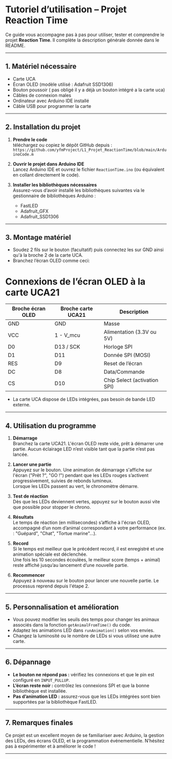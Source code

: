 # Tutoriel d’utilisation – Projet Reaction Time

Ce guide vous accompagne pas à pas pour utiliser, tester et comprendre le projet **Reaction Time**. Il complète la description générale donnée dans le README.

---

## 1. Matériel nécessaire

- Carte UCA 
- Écran OLED (modèle utilisé : Adafruit SSD1306)
- Bouton poussoir ( pas obligé il y a déjà un bouton intégré a la carte uca) 
- Câbles de connexion males
- Ordinateur avec Arduino IDE installé
- Câble USB pour programmer la carte

---

## 2. Installation du projet

1. **Prendre le code**  
   téléchargez ou copiez le dépôt GitHub depuis :  
   `https://github.com/yfmProject/L1_Projet_ReactionTime/blob/main/ArduinoCode.m`

2. **Ouvrir le projet dans Arduino IDE**  
   Lancez Arduino IDE et ouvrez le fichier `ReactionTime.ino` (ou équivalent en collant directement le code).

3. **Installer les bibliothèques nécessaires**  
   Assurez-vous d’avoir installé les bibliothèques suivantes via le gestionnaire de bibliothèques Arduino :  
   - FastLED  
   - Adafruit_GFX  
   - Adafruit_SSD1306

---

## 3. Montage matériel

- Soudez 2 fils sur le bouton (facultatif) puis connectez les sur GND ainsi qu'à la broche 2 de la carte UCA.  
- Branchez l’écran OLED comme ceci:
 # Connexions de l’écran OLED à la carte UCA21

| Broche écran OLED | Broche carte UCA21         | Description                  |
|-------------------|-----------------------------|------------------------------|
| GND               | GND                         | Masse                        |
| VCC               | 1 - V_mcu                   | Alimentation (3.3V ou 5V)    |
| D0                | D13 / SCK                   | Horloge SPI                  |
| D1                | D11                         | Donnée SPI (MOSI)           |
| RES               | D9                          | Reset de l’écran             |
| DC                | D8                          | Data/Commande                |
| CS                | D10                         | Chip Select (activation SPI) |
  
- La carte UCA dispose de LEDs intégrées, pas besoin de bande LED externe.

---

## 4. Utilisation du programme

1. **Démarrage**  
   Branchez la carte UCA21. L'écran OLED reste vide, prêt à démarrer une partie. Aucun éclairage LED n’est visible tant que la partie n’est pas lancée.

2. **Lancer une partie**  
   Appuyez sur le bouton. Une animation de démarrage s'affiche sur l'écran ("Prêt ?", "GO !") pendant que les LEDs rouges s’activent progressivement, suivies de rebonds lumineux.  
   Lorsque les LEDs passent au vert, le chronomètre démarre.

3. **Test de réaction**  
   Dès que les LEDs deviennent vertes, appuyez sur le bouton aussi vite que possible pour stopper le chrono.

4. **Résultats**  
   Le temps de réaction (en millisecondes) s’affiche à l'écran OLED, accompagné d’un nom d’animal correspondant à votre performance (ex. : "Guépard", "Chat", "Tortue marine"...).

5. **Record**  
   Si le temps est meilleur que le précédent record, il est enregistré et une animation spéciale est déclenchée.  
   Une fois les 10 secondes écoulées, le meilleur score (temps + animal) reste affiché jusqu’au lancement d’une nouvelle partie.

6. **Recommencer**  
   Appuyez à nouveau sur le bouton pour lancer une nouvelle partie. Le processus reprend depuis l'étape 2.


---

## 5. Personnalisation et amélioration

- Vous pouvez modifier les seuils des temps pour changer les animaux associés dans la fonction `getAnimalFromTime()` du code.  
- Adaptez les animations LED dans `runAnimation()` selon vos envies.  
- Changez la luminosité ou le nombre de LEDs si vous utilisez une autre carte.

---

## 6. Dépannage

- **Le bouton ne répond pas :** vérifiez les connexions et que le pin est configuré en `INPUT_PULLUP`.  
- **L’écran reste noir :** contrôlez les connexions SPI et que la bonne bibliothèque est installée.  
- **Pas d’animation LED :** assurez-vous que les LEDs intégrées sont bien supportées par la bibliothèque FastLED.

---

## 7. Remarques finales

Ce projet est un excellent moyen de se familiariser avec Arduino, la gestion des LEDs, des écrans OLED, et la programmation événementielle. N’hésitez pas à expérimenter et à améliorer le code !

---
